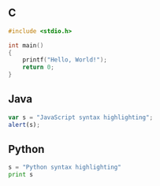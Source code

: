 ## C

``` c
#include <stdio.h>

int main()
{
    printf("Hello, World!");
    return 0;
}
```

## Java

``` javascript
var s = "JavaScript syntax highlighting";
alert(s);
```

## Python
```python
s = "Python syntax highlighting"
print s
```